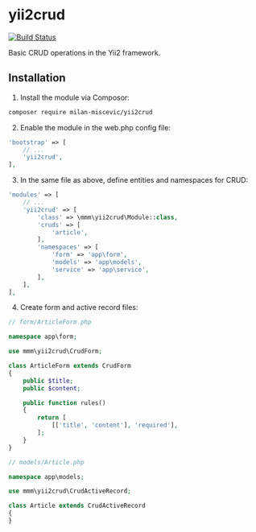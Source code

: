# yii2crud

[![Build Status](https://travis-ci.com/milan-miscevic/yii2crud.svg?branch=master)](https://travis-ci.com/milan-miscevic/yii2crud)

Basic CRUD operations in the Yii2 framework.

## Installation

1. Install the module via Composor:

```bash
composer require milan-miscevic/yii2crud
```

2. Enable the module in the web.php config file:

```php
'bootstrap' => [
    // ...
    'yii2crud',
],
```

3. In the same file as above, define entities and namespaces for CRUD:

```php
'modules' => [
    // ...
    'yii2crud' => [
        'class' => \mmm\yii2crud\Module::class,
        'cruds' => [
            'article',
        ],
        'namespaces' => [
            'form' => 'app\form',
            'models' => 'app\models',
            'service' => 'app\service',
        ],
    ],
],
```

4. Create form and active record files:

```php
// form/ArticleForm.php

namespace app\form;

use mmm\yii2crud\CrudForm;

class ArticleForm extends CrudForm
{
    public $title;
    public $content;

    public function rules()
    {
        return [
            [['title', 'content'], 'required'],
        ];
    }
}
```

```php
// models/Article.php

namespace app\models;

use mmm\yii2crud\CrudActiveRecord;

class Article extends CrudActiveRecord
{
}
```

